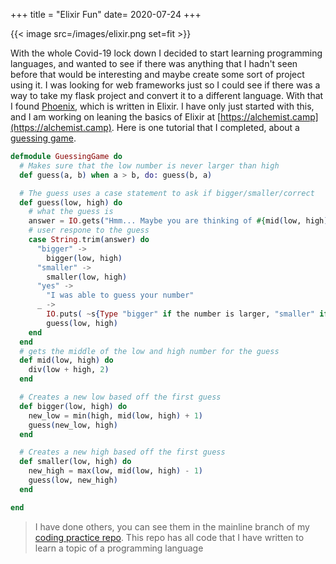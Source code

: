 +++
title = "Elixir Fun"
date= 2020-07-24
+++

{{< image src=/images/elixir.png  set=fit >}}

With the whole Covid-19 lock down I decided to start learning programming languages, and wanted to see if there was anything that I hadn't seen before that would be interesting and maybe create some sort of project using it.  I was looking for web frameworks just so  I could see if there was a way to take my flask project and convert it to a different language.  With that I found [Phoenix](https://www.phoenixframework.org), which is written in Elixir.  I have only just started with this, and I am working on leaning the basics of Elixir at [https://alchemist.camp](https://alchemist.camp).  Here is one tutorial that I completed, about a [guessing game](https://alchemist.camp/episodes/guessing-game).

```elixir
defmodule GuessingGame do
  # Makes sure that the low number is never larger than high
  def guess(a, b) when a > b, do: guess(b, a)

  # The guess uses a case statement to ask if bigger/smaller/correct
  def guess(low, high) do
    # what the guess is
    answer = IO.gets("Hmm... Maybe you are thinking of #{mid(low, high)}?\n")
    # user respone to the guess
    case String.trim(answer) do
      "bigger" ->
        bigger(low, high)
      "smaller" ->
        smaller(low, high)
      "yes" ->
        "I was able to guess your number"
      _ ->
        IO.puts( ~s{Type "bigger" if the number is larger, "smaller" if the number is smaller, or "yes" if the number was correct})
        guess(low, high)
    end
  end
  # gets the middle of the low and high number for the guess
  def mid(low, high) do
    div(low + high, 2)
  end

  # Creates a new low based off the first guess
  def bigger(low, high) do
    new_low = min(high, mid(low, high) + 1)
    guess(new_low, high)
  end

  # Creates a new high based off the first guess
  def smaller(low, high) do
    new_high = max(low, mid(low, high) - 1)
    guess(low, new_high)
  end

end
```
> I have done others, you can see them in the mainline branch of my [coding practice repo](https://gitlab.com/flowalex/code-practice/-/tree/mainline).  This repo has all code that I have written to learn a topic of a programming language

